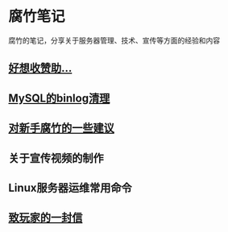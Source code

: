
# 腐竹笔记

腐竹的笔记，分享关于服务器管理、技术、宣传等方面的经验和内容

## [好想收赞助...](./zan-zhu)

## [MySQL的binlog清理](./mysql-binlog)

## [对新手腐竹的一些建议](./suggest)

## 关于宣传视频的制作

## Linux服务器运维常用命令

## [致玩家的一封信](./letter)
